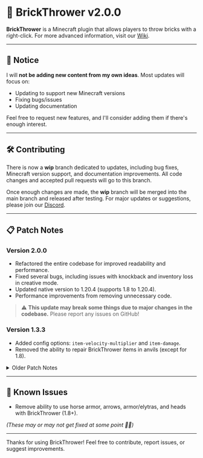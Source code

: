 # 🧱 BrickThrower v2.0.0

**BrickThrower** is a Minecraft plugin that allows players to throw bricks with a right-click. For more advanced information, visit our [Wiki](https://github.com/Twocoolguy/BrickThrower/wiki).

---

## 🚨 Notice

I will **not be adding new content from my own ideas**. Most updates will focus on:

- Updating to support new Minecraft versions
- Fixing bugs/issues
- Updating documentation

Feel free to request new features, and I'll consider adding them if there's enough interest.

---

## 🛠️ Contributing

There is now a **wip** branch dedicated to updates, including bug fixes, Minecraft version support, and documentation improvements. All code changes and accepted pull requests will go to this branch.

Once enough changes are made, the **wip** branch will be merged into the main branch and released after testing. For major updates or suggestions, please join our [Discord](https://discord.gg/TyZM6ePB65).

---

## 📋 Patch Notes

### Version 2.0.0
- Refactored the entire codebase for improved readability and performance.
- Fixed several bugs, including issues with knockback and inventory loss in creative mode.
- Updated native version to 1.20.4 (supports 1.8 to 1.20.4).
- Performance improvements from removing unnecessary code.

> ⚠️ **This update may break some things due to major changes in the codebase.** Please report any issues on GitHub!

### Version 1.3.3
- Added config options: `item-velocity-multiplier` and `item-damage`.
- Removed the ability to repair BrickThrower items in anvils (except for 1.8).

<details>
  <summary>Older Patch Notes</summary>

### Version 1.3.0
- Added damage to thrown bricks against living entities.
- Older Minecraft versions can now use any chosen items.
- Prevented placing or consuming items with BrickThrower NBT data.

### Version 1.2.4
- Added support for Minecraft versions: 1.12, 1.11, 1.10, 1.9, 1.8.
- Refactored code for improved performance and readability.
- Fixed a bug that deleted off-hand items when throwing bricks.

### Version 1.2.3
- Added custom item configuration for `/brickthrower get` command.
- Improved performance and added new command alias (`/brth`).

### Version 1.2.2
- Added nether bricks as a throwable item (`/brickthrower get nether`).
- Switched to NBT tags for storing no-craft data instead of lore.

</details>

---

## 🔧 Known Issues

- Remove ability to use horse armor, arrows, armor/elytras, and heads with BrickThrower (1.8+).
  
*(These may or may not get fixed at some point 🤷‍♂️)*

---

Thanks for using BrickThrower! Feel free to contribute, report issues, or suggest improvements.
